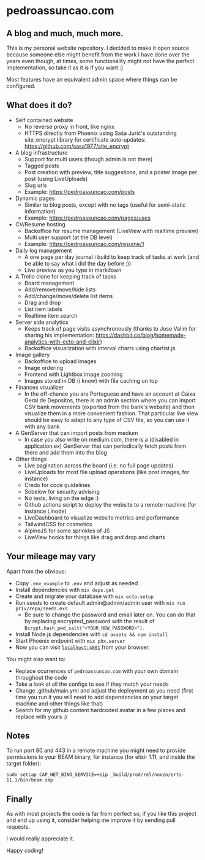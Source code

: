 # pedroassuncao.com

## A blog and much, much more.

This is my personal website repository. I decided to make it open source because someone else might benefit from the work i have done over the years even though, at times, some functionality might not have the perfect implementation, so take it as it is if you want :)

Most features have an equivalent admin space where things can be configured.

## What does it do?

- Self contained website
  - No reverse proxy in front, like nginx
  - HTTPS directly from Phoenix using Saša Jurić's outstanding site_encrypt library for certificate auto-updates: https://github.com/sasa1977/site_encrypt
- A blog infrastructure
  - Support for multi users (though admin is not there)
  - Tagged posts
  - Post creation with preview, title suggestions, and a poster image per post (using LiveUploads)
  - Slug urls
  - Example: https://pedroassuncao.com/posts
- Dynamic pages
  - Similar to blog posts, except with no tags (useful for semi-static information)
  - Example: https://pedroassuncao.com/pages/uses
- CV/Resume hosting
  - Backoffice for resume management (LiveView with realtime preview)
  - Multi user support (at the DB level)
  - Example: https://pedroassuncao.com/resume/1
- Daily log management
  - A one page per day journal i build to keep track of tasks at work (and be able to say what i did the day before :))
  - Live preview as you type in markdown
- A Trello clone for keeping track of tasks
  - Board management
  - Add/remove/move/hide lists
  - Add/change/move/delete list items
  - Drag and drop
  - List item labels
  - Realtime item search
- Server side analytics
  - Keeps track of page visits asynchronously (thanks to Jose Valim for sharing his implementation: https://dashbit.co/blog/homemade-analytics-with-ecto-and-elixir)
  - Backoffice visualization with interval charts using chartist.js
- Image gallery
  - Backoffice to upload images
  - Image ordering
  - Frontend with Lightbox image zooming
  - Images stored in DB (i know) with file caching on top
- Finances visualizer
  - In the off-chance you are Portuguese and have an account at Caixa Geral de Depositos, there is an admin section where you can import CSV bank movements (exported from the bank's website) and then visualize them in a more convenient fashion. That particular live view should be easy to adapt to any type of CSV file, so you can use it with any bank
- A GenServer that can import posts from medium
  - In case you also write on medium.com, there is a (disabled in application.ex) GenServer that can periodically fetch posts from there and add them into the blog
- Other things
  - Live pagination across the board (i.e. no full page updates)
  - LiveUploads for most file upload operations (like post images, for instance)
  - Credo for code guidelines
  - Sobelow for security advising
  - No tests, living on the edge :)
  - Github actions script to deploy the website to a remote machine (for instance Linode)
  - LiveDashboard to visualize website metrics and performance
  - TailwindCSS for cosmetics
  - AlpineJS for some sprinkles of JS
  - LiveView hooks for things like drag and drop and charts

## Your mileage may vary

Apart from the obvious:

- Copy `.env_example` to `.env` and adjust as needed
- Install dependencies with `mix deps.get`
- Create and migrate your database with `mix ecto.setup`
- Run seeds to create default admin@admin/admin user with `mix run priv/repo/seeds.exs`
  - Be sure to change the password and email later on. You can do that by replacing encrypted_password with the result of `Bcrypt.hash_pwd_salt("<YOUR_NEW_PASSWORD>")`.
- Install Node.js dependencies with `cd assets && npm install`
- Start Phoenix endpoint with `mix phx.server`
- Now you can visit [`localhost:4001`](https://localhost:4001) from your browser.

You might also want to:

- Replace ocurrences of `pedroassuncao.com` with your own domain throughout the code
- Take a look at all the configs to see if they match your needs
- Change .github/main.yml and adjust the deployment as you need (first time you run it you will need to add dependencies on your target machine and other things like that)
- Search for my github content hardcoded avatar in a few places and replace with yours :)

## Notes

To run port 80 and 443 in a remote machine you might need to provide permissions to your BEAM binary, for instance (for elixir 1.11, and inside the target folder):

```
sudo setcap CAP_NET_BIND_SERVICE=+eip _build/prod/rel/noozo/erts-11.1/bin/beam.smp
```

## Finally

As with most projects the code is far from perfect so, if you like this project and end up using it, consider helping me improve it by sending pull requests.

I would really appreciate it.

Happy coding!
